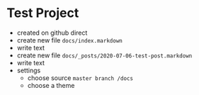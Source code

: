 # Test Project

- created on github direct
- create new file `docs/index.markdown`
- write text
- create new file `docs/_posts/2020-07-06-test-post.markdown`
- write text
- settings
    - choose source `master branch /docs`
    - choose a theme
    
